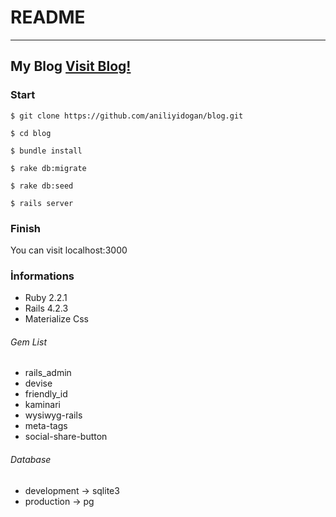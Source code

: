 # README
----
## My Blog [Visit Blog!](http://blog.aniliyidogan.com)
### Start

`$ git clone https://github.com/aniliyidogan/blog.git`

`$ cd blog`

`$ bundle install`

`$ rake db:migrate`

`$ rake db:seed`

`$ rails server`

### Finish
You can visit localhost:3000

### İnformations
* Ruby 2.2.1
* Rails 4.2.3
* Materialize Css
###### Gem List
* rails_admin
* devise
* friendly_id
* kaminari
* wysiwyg-rails
* meta-tags
* social-share-button
###### Database
* development -> sqlite3
* production  -> pg
